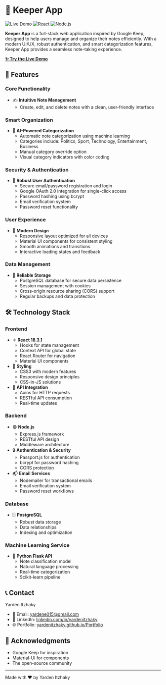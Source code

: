 # 📝 Keeper App

[![Live Demo](https://img.shields.io/badge/demo-live-success)](https://keeper-frontend-36zj.onrender.com)
[![React](https://img.shields.io/badge/react-v18.3.1-blue)](https://reactjs.org/)
[![Node.js](https://img.shields.io/badge/node-v18+-green)](https://nodejs.org/)

**Keeper App** is a full-stack web application inspired by Google Keep, designed to help users manage and organize their notes efficiently. With a modern UI/UX, robust authentication, and smart categorization features, Keeper App provides a seamless note-taking experience.

**[✨ Try the Live Demo](https://keeper-frontend-36zj.onrender.com)**

## 🚀 Features

### Core Functionality
- ✍️ **Intuitive Note Management**
  - Create, edit, and delete notes with a clean, user-friendly interface

### Smart Organization
- 🤖 **AI-Powered Categorization**
  - Automatic note categorization using machine learning
  - Categories include: Politics, Sport, Technology, Entertainment, Business
  - Manual category override option
  - Visual category indicators with color coding

### Security & Authentication
- 🔐 **Robust User Authentication**
  - Secure email/password registration and login
  - Google OAuth 2.0 integration for single-click access
  - Password hashing using bcrypt
  - Email verification system
  - Password reset functionality

### User Experience
- 🎨 **Modern Design**
  - Responsive layout optimized for all devices
  - Material UI components for consistent styling
  - Smooth animations and transitions
  - Interactive loading states and feedback

### Data Management
- 💾 **Reliable Storage**
  - PostgreSQL database for secure data persistence
  - Session management with cookies
  - Cross-origin resource sharing (CORS) support
  - Regular backups and data protection

## 🛠️ Technology Stack

### Frontend
- ⚛️ **React 18.3.1**
  - Hooks for state management
  - Context API for global state
  - React Router for navigation
  - Material UI components
- 🎨 **Styling**
  - CSS3 with modern features
  - Responsive design principles
  - CSS-in-JS solutions
- 📡 **API Integration**
  - Axios for HTTP requests
  - RESTful API consumption
  - Real-time updates

### Backend
- 🟢 **Node.js**
  - Express.js framework
  - RESTful API design
  - Middleware architecture
- 🔒 **Authentication & Security**
  - Passport.js for authentication
  - bcrypt for password hashing
  - CORS protection
- 📬 **Email Services**
  - Nodemailer for transactional emails
  - Email verification system
  - Password reset workflows

### Database
- 🗄️ **PostgreSQL**
  - Robust data storage
  - Data relationships
  - Indexing and optimization

### Machine Learning Service
- 🤖 **Python Flask API**
  - Note classification model
  - Natural language processing
  - Real-time categorization
  - Scikit-learn pipeline

## 📞 Contact

Yarden Itzhaky
- 📧 Email: [yardene015@gmail.com](mailto:yardene015@gmail.com)
- 💼 LinkedIn: [linkedin.com/in/yardenitzhaky](https://www.linkedin.com/in/yardenitzhaky)
- 🌐 Portfolio: [yardenitzhaky.github.io/Portfolio](https://yardenitzhaky.github.io/Portfolio/)

## 🙏 Acknowledgments

- Google Keep for inspiration
- Material-UI for components
- The open-source community

---

Made with ❤️ by Yarden Itzhaky
